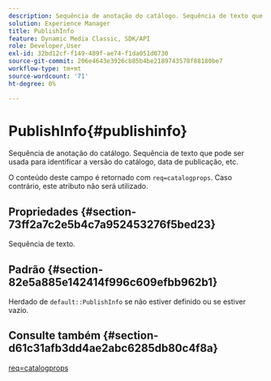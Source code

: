 ```yaml
---
description: Sequência de anotação do catálogo. Sequência de texto que pode ser usada para identificar a versão do catálogo, data de publicação, etc.
solution: Experience Manager
title: PublishInfo
feature: Dynamic Media Classic, SDK/API
role: Developer,User
exl-id: 32bd12cf-f149-489f-ae74-f1da051d0730
source-git-commit: 206e4643e3926cb85b4be2189743578f88180be7
workflow-type: tm+mt
source-wordcount: '71'
ht-degree: 0%

---
```


# PublishInfo{#publishinfo}

Sequência de anotação do catálogo. Sequência de texto que pode ser usada para identificar a versão do catálogo, data de publicação, etc.

O conteúdo deste campo é retornado com `req=catalogprops`. Caso contrário, este atributo não será utilizado.

## Propriedades {#section-73ff2a7c2e5b4c7a952453276f5bed23}

Sequência de texto.

## Padrão {#section-82e5a885e142414f996c609efbb962b1}

Herdado de `default::PublishInfo` se não estiver definido ou se estiver vazio.

## Consulte também {#section-d61c31afb3dd4ae2abc6285db80c4f8a}

[req=catalogprops](../../../../../is-api/http-ref/image-serving-api-ref/c-http-protocol-reference/c-command-reference/r-req/r-catalogprops.md#reference-d7f7438291dd44a1afb6963155625426)
